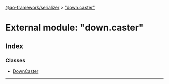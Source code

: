 [@ao-framework/serializer](../README.md) > ["down.caster"](../modules/_down_caster_.md)

# External module: "down.caster"

## Index

### Classes

* [DownCaster](../classes/_down_caster_.downcaster.md)

---

